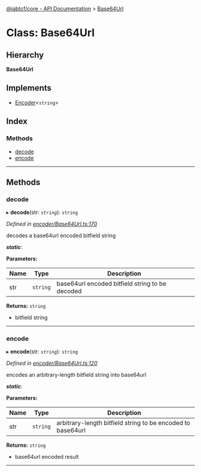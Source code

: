 [@iabtcf/core - API Documentation](../README.md) > [Base64Url](../classes/base64url.md)

# Class: Base64Url

## Hierarchy

**Base64Url**

## Implements

* [Encoder](../interfaces/encoder.md)<`string`>

## Index

### Methods

* [decode](base64url.md#decode)
* [encode](base64url.md#encode)

---

## Methods

<a id="decode"></a>

###  decode

▸ **decode**(str: *`string`*): `string`

*Defined in [encoder/Base64Url.ts:170](https://github.com/chrispaterson/iabtcf-es/blob/bc68839/modules/core/src/encoder/Base64Url.ts#L170)*

decodes a base64url encoded bitfield string

*__static__*: 

**Parameters:**

| Name | Type | Description |
| ------ | ------ | ------ |
| str | `string` |  base64url encoded bitfield string to be decoded |

**Returns:** `string`
*   bitfield string

___
<a id="encode"></a>

###  encode

▸ **encode**(str: *`string`*): `string`

*Defined in [encoder/Base64Url.ts:120](https://github.com/chrispaterson/iabtcf-es/blob/bc68839/modules/core/src/encoder/Base64Url.ts#L120)*

encodes an arbitrary-length bitfield string into base64url

*__static__*: 

**Parameters:**

| Name | Type | Description |
| ------ | ------ | ------ |
| str | `string` |  arbitrary-length bitfield string to be encoded to base64url |

**Returns:** `string`
*   base64url encoded result

___

